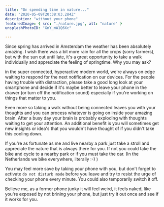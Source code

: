 ```yaml
---
title: "On spending time in nature..."
date: "2020-05-09T20:38:03.284Z"
description: "without your phone"
featuredImage: { src: "./nature.jpg", alt: "nature" }
unsplashPhotoID: "GnY_mW1Q6Xc"

---
```


Since spring has arrived in Amsterdam the weather has been absolutely amazing. I wish there was a bit more rain for all the crops (sorry farmers), but with the sun out until late, it's a great opportunity to take a walk individually and appreciate the feeling of springtime. Why you may ask?

in the super connected, hyperactive modern world, we're always on edge waiting to respond for the next notification on our devices. For the people having trouble with distraction, please take a good long look at your smartphone and decide if it's maybe better to leave your phone in the drawer (or turn off the notification sound) especially if you're working on things that matter to you. 

Even more so taking a walk without being connected leaves you with your thoughts and you can process whatever is going on inside your amazing brain. After a busy day your brain is probably exploding with thoughts waiting to get your attention. An additional benefit is you will sometimes get new insights or idea's that you wouldn't have thought of if you didn't take this cooling down. 

If you're as fortunate as me and live nearby a park just take a stroll and appreciate the nature that is always there for you. If not you could take the bike and cycle to a nearby park or if you must take the car. (In the Netherlands we bike everywhere, literally :-) )

You may feel more save by taking your phone with you, but don't forget to activate `do not disturb mode` before you leave and try to resist the urge of checking your phone every minute. You could also temporarily switch it off. 

Believe me, as a former phone junky it will feel weird, it feels naked, like you're exposed by not brining your phone, but just try it out once and see if it works for you.